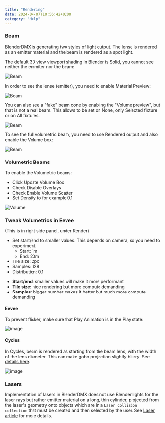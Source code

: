 ```yaml
---
title: "Rendering"
date: 2024-04-07T10:56:42+0200
category: "Help"
---
```


### Beam

BlenderDMX is generating two styles of light output. The lense is rendered as an emitter material and the beam is rendered as a spot light.

The default 3D view viewport shading in Blender is Solid, you cannot see neither the emmiter nor the beam:

![Beam](../media/beam001.png)

In order to see the lense (emitter), you need to enable Material Preview:

![Beam](../media/beam002.png)

You can also see a "fake" beam cone by enabling the "Volume preview", but that
is not a real beam. This allows to be set on None, only Selected fixture or on
All fixtures.

![Beam](../media/beam003.png)

To see the full volumetric beam, you need to use Rendered output and also enable the Volume box:

![Beam](../media/beam004.png)

### Volumetric Beams

To enable the Volumetric beams:

* Click Update Volume Box
* Check Disable Overlays
* Check Enable Volume Scatter
* Set Density to for example 0.1

![Volume](../media/volume.png)

### Tweak Volumetrics in Eevee

(This is in right side panel, under Render)

* Set start/end to smaller values. This depends on camera, so you need to experiment. 
    * Start: 1m
    * End: 20m
* Tile size: 2px
* Samples: 128
* Distribution: 0.1

- **Start/end:** smaller values will make it more performant
- **Tile size:** nice rendering but more compute demanding
- **Samples:** bigger number makes it better but much more compute demanding

#### Eevee

To prevent flicker, make sure that Play Animation is in the Play state:

![image](https://github.com/open-stage/blender-dmx/assets/3680926/c507c26d-cc63-4662-a45b-bc96ddf865bf)

#### Cycles

In Cycles, beam is rendered as starting from the beam lens, with the width of the lens diameter. This can make gobo projection slightly blurry. See [details here](../setup/#beam-lens-diameter-in-cycles).

![image](../media/beams.png)

### Lasers

Implementation of lasers in BlenderDMX does not use Blender lights for the
laser rays but rather emitter material on a long, thin cylinder, projected from
the laser's geometry onto objects which are in a `Laser collision collection`
that must be created and then selected by the user. See [Laser article](../laser)
for more details.



